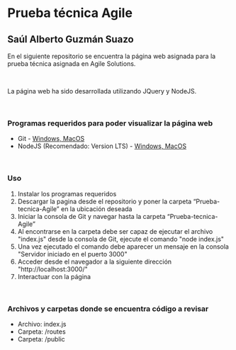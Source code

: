 # Prueba técnica Agile

## **Saúl Alberto Guzmán Suazo**

<p>
En el siguiente repositorio se encuentra la página web asignada para la prueba técnica asignada en Agile Solutions.
</p><br>
<p>
La página web ha sido desarrollada utilizando JQuery y NodeJS.
</p><br>
<h3>
Programas requeridos para poder visualizar la página web
</h3>
<ul>
    <li>Git - <a href="https://git-scm.com/downloads">Windows, MacOS</a></li>
    <li>NodeJS (Recomendado: Version LTS) - <a href="https://nodejs.org/es/download/">Windows, MacOS</a></li>
</ul><br>
<h3>
Uso
</h3>
<ol>
    <li>Instalar los programas requeridos</li>
    <li>Descargar la pagina desde el repositorio y poner la carpeta “Prueba-tecnica-Agile” en la ubicación deseada</li>
    <li>Iniciar la consola de Git y navegar hasta la carpeta “Prueba-tecnica-Agile”</li>
    <li>Al encontrarse en la carpeta debe ser capaz de ejecutar el archivo "index.js" desde la consola de Git, ejecute el comando "node index.js"</li>
    <li>Una vez ejecutado el comando debe aparecer un mensaje en la consola "Servidor iniciado en el puerto 3000"</li>
    <li>Acceder desde el navegador a la siguiente dirección "http://localhost:3000/"</li>
    <li>Interactuar con la página</li>
</ol><br>
<h3>
Archivos y carpetas donde se encuentra código a revisar
</h3>
<ul>
    <li>Archivo: index.js</li>
    <li>Carpeta: /routes</li>
    <li>Carpeta: /public</li>
</ul>